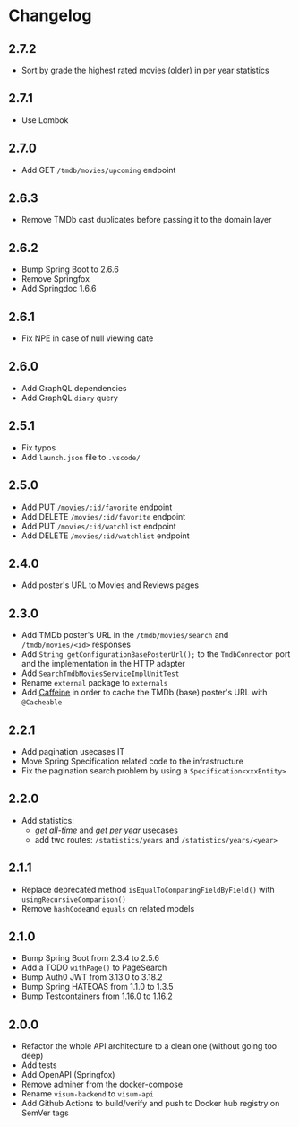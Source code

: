 # Changelog

## 2.7.2

- Sort by grade the highest rated movies (older) in per year statistics

## 2.7.1

- Use Lombok

## 2.7.0

- Add GET `/tmdb/movies/upcoming` endpoint

## 2.6.3

- Remove TMDb cast duplicates before passing it to the domain layer

## 2.6.2

- Bump Spring Boot to 2.6.6
- Remove Springfox
- Add Springdoc 1.6.6

## 2.6.1

- Fix NPE in case of null viewing date

## 2.6.0

- Add GraphQL dependencies
- Add GraphQL `diary` query

## 2.5.1

- Fix typos
- Add `launch.json` file to `.vscode/`

## 2.5.0

- Add PUT `/movies/:id/favorite` endpoint
- Add DELETE `/movies/:id/favorite` endpoint
- Add PUT `/movies/:id/watchlist` endpoint
- Add DELETE `/movies/:id/watchlist` endpoint

## 2.4.0

- Add poster's URL to Movies and Reviews pages

## 2.3.0

- Add TMDb poster's URL in the `/tmdb/movies/search` and `/tmdb/movies/<id>` responses
- Add `String getConfigurationBasePosterUrl();` to the `TmdbConnector` port and the implementation in the HTTP adapter
- Add `SearchTmdbMoviesServiceImplUnitTest`
- Rename `external` package to `externals`
- Add [Caffeine](https://github.com/ben-manes/caffeine) in order to cache the TMDb (base) poster's URL with `@Cacheable`

## 2.2.1

- Add pagination usecases IT
- Move Spring Specification related code to the infrastructure
- Fix the pagination search problem by using a `Specification<xxxEntity>`

## 2.2.0

- Add statistics:
  - _get all-time_ and _get per year_ usecases
  - add two routes: `/statistics/years` and `/statistics/years/<year>`

## 2.1.1

- Replace deprecated method `isEqualToComparingFieldByField()` with `usingRecursiveComparison()`
- Remove `hashCode`and `equals` on related models

## 2.1.0

- Bump Spring Boot from 2.3.4 to 2.5.6
- Add a TODO `withPage()` to PageSearch
- Bump Auth0 JWT from 3.13.0 to 3.18.2
- Bump Spring HATEOAS from 1.1.0 to 1.3.5
- Bump Testcontainers from 1.16.0 to 1.16.2

## 2.0.0

- Refactor the whole API architecture to a clean one (without going too deep)
- Add tests
- Add OpenAPI (Springfox)
- Remove adminer from the docker-compose
- Rename `visum-backend` to `visum-api`
- Add Github Actions to build/verify and push to Docker hub registry on SemVer tags

